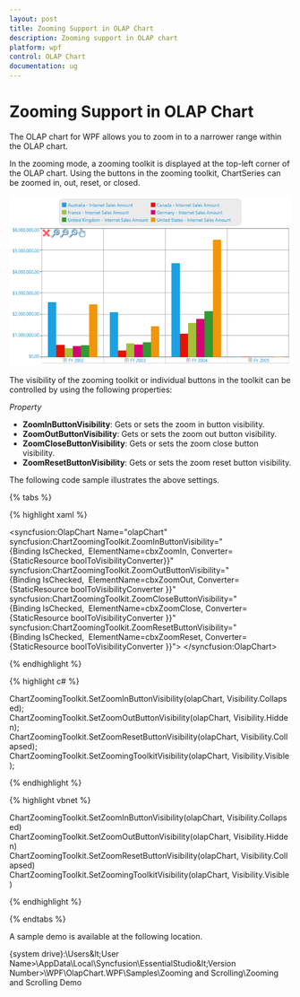 ```yaml
---
layout: post
title: Zooming Support in OLAP Chart
description: Zooming support in OLAP chart
platform: wpf
control: OLAP Chart
documentation: ug
---
```


# Zooming Support in OLAP Chart

The OLAP chart for WPF allows you to zoom in to a narrower range within the OLAP chart.

In the zooming mode, a zooming toolkit is displayed at the top-left corner of the OLAP chart. Using the buttons in the zooming toolkit, ChartSeries can be zoomed in, out, reset, or closed.

![](Zooming-and-scrolling_images/Zooming-and-scrolling_img1.png)

The visibility of the zooming toolkit or individual buttons in the toolkit can be controlled by using the following properties:

_Property_

* **ZoomInButtonVisibility**: Gets or sets the zoom in button visibility.
* **ZoomOutButtonVisibility**: Gets or sets the zoom out button visibility.
* **ZoomCloseButtonVisibility**: Gets or sets the zoom close button visibility.
* **ZoomResetButtonVisibility**: Gets or sets the zoom reset button visibility.

The following code sample illustrates the above settings.

{% tabs %}

{% highlight xaml %}

<syncfusion:OlapChart Name="olapChart" 
    syncfusion:ChartZoomingToolkit.ZoomInButtonVisibility="{Binding IsChecked, 
          ElementName=cbxZoomIn, Converter={StaticResource boolToVisibilityConverter}}"
    syncfusion:ChartZoomingToolkit.ZoomOutButtonVisibility="{Binding IsChecked, 
          ElementName=cbxZoomOut, Converter={StaticResource boolToVisibilityConverter }}"
    syncfusion:ChartZoomingToolkit.ZoomCloseButtonVisibility="{Binding IsChecked, 
          ElementName=cbxZoomClose, Converter={StaticResource boolToVisibilityConverter }}"
    syncfusion:ChartZoomingToolkit.ZoomResetButtonVisibility="{Binding IsChecked, 
          ElementName=cbxZoomReset, Converter={StaticResource boolToVisibilityConverter }}">
</syncfusion:OlapChart>

{% endhighlight %}

{% highlight c# %}
 
ChartZoomingToolkit.SetZoomInButtonVisibility(olapChart, Visibility.Collapsed);
ChartZoomingToolkit.SetZoomOutButtonVisibility(olapChart, Visibility.Hidden);
ChartZoomingToolkit.SetZoomResetButtonVisibility(olapChart, Visibility.Collapsed);
ChartZoomingToolkit.SetZoomingToolkitVisibility(olapChart, Visibility.Visible);

{% endhighlight %}

{% highlight vbnet %}
  
ChartZoomingToolkit.SetZoomInButtonVisibility(olapChart, Visibility.Collapsed)
ChartZoomingToolkit.SetZoomOutButtonVisibility(olapChart, Visibility.Hidden)
ChartZoomingToolkit.SetZoomResetButtonVisibility(olapChart, Visibility.Collapsed)
ChartZoomingToolkit.SetZoomingToolkitVisibility(olapChart, Visibility.Visible)

{% endhighlight %}

{% endtabs %}

A sample demo is available at the following location.

{system drive}:\Users\&lt;User Name&gt;\AppData\Local\Syncfusion\EssentialStudio\&lt;Version Number&gt;\WPF\OlapChart.WPF\Samples\Zooming and Scrolling\Zooming and Scrolling Demo
